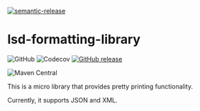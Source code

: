 [![semantic-release](https://img.shields.io/badge/semantic-release-e10079.svg?logo=semantic-release)](https://github.com/semantic-release/semantic-release)

# lsd-formatting-library

![GitHub](https://img.shields.io/github/license/lsd-consulting/lsd-formatting-library)
![Codecov](https://img.shields.io/codecov/c/github/lsd-consulting/lsd-formatting-library)
[![GitHub release](https://img.shields.io/github/release/lsd-consulting/lsd-formatting-library)](https://github.com/lsd-consulting/lsd-formatting-library/releases)

![Maven Central](https://img.shields.io/maven-central/v/io.github.lsd-consulting/lsd-formatting-library)

This is a micro library that provides pretty printing functionality.

Currently, it supports JSON and XML.